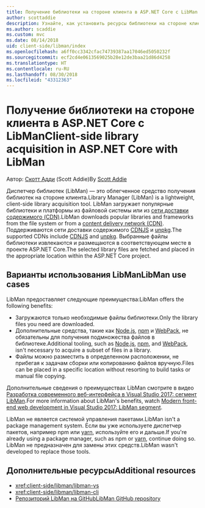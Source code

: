 ```yaml
---
title: Получение библиотеки на стороне клиента в ASP.NET Core с LibMan
author: scottaddie
description: Узнайте, как установить ресурсы библиотеки на стороне клиента в проекте ASP.NET Core с помощью диспетчера библиотек (LibMan).
ms.author: scaddie
ms.custom: mvc
ms.date: 08/14/2018
uid: client-side/libman/index
ms.openlocfilehash: a6ff0cc3342cfac74739387aa17046ed5050232f
ms.sourcegitcommit: ecf2cd4e0613569025b28e12de3baa21d86d4258
ms.translationtype: HT
ms.contentlocale: ru-RU
ms.lasthandoff: 08/30/2018
ms.locfileid: "43312363"
---
```

# <a name="client-side-library-acquisition-in-aspnet-core-with-libman"></a><span data-ttu-id="b3643-103">Получение библиотеки на стороне клиента в ASP.NET Core с LibMan</span><span class="sxs-lookup"><span data-stu-id="b3643-103">Client-side library acquisition in ASP.NET Core with LibMan</span></span>

<span data-ttu-id="b3643-104">Автор: [Скотт Адди](https://twitter.com/Scott_Addie) (Scott Addie)</span><span class="sxs-lookup"><span data-stu-id="b3643-104">By [Scott Addie](https://twitter.com/Scott_Addie)</span></span>

<span data-ttu-id="b3643-105">Диспетчер библиотек (LibMan) — это облегченное средство получения библиотек на стороне клиента.</span><span class="sxs-lookup"><span data-stu-id="b3643-105">Library Manager (LibMan) is a lightweight, client-side library acquisition tool.</span></span> <span data-ttu-id="b3643-106">LibMan загружает популярные библиотеки и платформы из файловой системы или из [сети доставки содержимого (CDN)](https://wikipedia.org/wiki/Content_delivery_network).</span><span class="sxs-lookup"><span data-stu-id="b3643-106">LibMan downloads popular libraries and frameworks from the file system or from a [content delivery network (CDN)](https://wikipedia.org/wiki/Content_delivery_network).</span></span> <span data-ttu-id="b3643-107">Поддерживаются сети доставки содержимого [CDNJS](https://cdnjs.com/) и [unpkg](https://unpkg.com/#/).</span><span class="sxs-lookup"><span data-stu-id="b3643-107">The supported CDNs include [CDNJS](https://cdnjs.com/) and [unpkg](https://unpkg.com/#/).</span></span> <span data-ttu-id="b3643-108">Выбранные файлы библиотеки извлекаются и размещаются в соответствующем месте в проекте ASP.NET Core.</span><span class="sxs-lookup"><span data-stu-id="b3643-108">The selected library files are fetched and placed in the appropriate location within the ASP.NET Core project.</span></span>

## <a name="libman-use-cases"></a><span data-ttu-id="b3643-109">Варианты использования LibMan</span><span class="sxs-lookup"><span data-stu-id="b3643-109">LibMan use cases</span></span>

<span data-ttu-id="b3643-110">LibMan предоставляет следующие преимущества:</span><span class="sxs-lookup"><span data-stu-id="b3643-110">LibMan offers the following benefits:</span></span>

* <span data-ttu-id="b3643-111">Загружаются только необходимые файлы библиотеки.</span><span class="sxs-lookup"><span data-stu-id="b3643-111">Only the library files you need are downloaded.</span></span>
* <span data-ttu-id="b3643-112">Дополнительные средства, такие как [Node.js](https://nodejs.org), [npm](https://www.npmjs.com) и [WebPack](https://webpack.js.org), не обязательны для получения подмножества файлов в библиотеке.</span><span class="sxs-lookup"><span data-stu-id="b3643-112">Additional tooling, such as [Node.js](https://nodejs.org), [npm](https://www.npmjs.com), and [WebPack](https://webpack.js.org), isn't necessary to acquire a subset of files in a library.</span></span>
* <span data-ttu-id="b3643-113">Файлы можно разместить в определенном расположении, не прибегая к задачам сборки или копированию файлов вручную.</span><span class="sxs-lookup"><span data-stu-id="b3643-113">Files can be placed in a specific location without resorting to build tasks or manual file copying.</span></span>

<span data-ttu-id="b3643-114">Дополнительные сведения о преимуществах LibMan смотрите в видео [Разработка современного веб-интерфейса в Visual Studio 2017: сегмент LibMan](https://channel9.msdn.com/Events/Build/2017/B8073#time=43m34s).</span><span class="sxs-lookup"><span data-stu-id="b3643-114">For more information about LibMan's benefits, watch [Modern front-end web development in Visual Studio 2017: LibMan segment](https://channel9.msdn.com/Events/Build/2017/B8073#time=43m34s).</span></span>

<span data-ttu-id="b3643-115">LibMan не является системой управления пакетами.</span><span class="sxs-lookup"><span data-stu-id="b3643-115">LibMan isn't a package management system.</span></span> <span data-ttu-id="b3643-116">Если вы уже используете диспетчер пакетов, например npm или [yarn](https://yarnpkg.com), используйте его и дальше.</span><span class="sxs-lookup"><span data-stu-id="b3643-116">If you're already using a package manager, such as npm or [yarn](https://yarnpkg.com), continue doing so.</span></span> <span data-ttu-id="b3643-117">LibMan не предназначен для замены этих средств.</span><span class="sxs-lookup"><span data-stu-id="b3643-117">LibMan wasn't developed to replace those tools.</span></span>

## <a name="additional-resources"></a><span data-ttu-id="b3643-118">Дополнительные ресурсы</span><span class="sxs-lookup"><span data-stu-id="b3643-118">Additional resources</span></span>

* <xref:client-side/libman/libman-vs>
* <xref:client-side/libman/libman-cli>
* [<span data-ttu-id="b3643-119">Репозиторий LibMan на GitHub</span><span class="sxs-lookup"><span data-stu-id="b3643-119">LibMan GitHub repository</span></span>](https://github.com/aspnet/LibraryManager)

